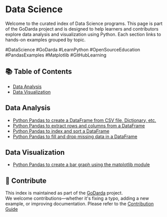# Data Science

Welcome to the curated index of Data Science programs. This page is part of the GoDarda project and is designed to help learners and contributors explore data analysis and visualization using Python. Each section links to hands-on examples grouped by topic.

#DataScience #GoDarda #LearnPython #OpenSourceEducation #PandasExamples #Matplotlib #GitHubLearning

## 📚 Table of Contents

- [Data Analysis](#data-analysis)
- [Data Visualization](#data-visualization)

## Data Analysis

- [Python Pandas to create a DataFrame from CSV file, Dictionary, etc.](https://godarda.github.io/ds/analysis/gdkzmpr)  
- [Python Pandas to extract rows and columns from a DataFrame](https://godarda.github.io/ds/analysis/gdvoktc)  
- [Python Pandas to index and sort a DataFrame](https://godarda.github.io/ds/analysis/gdwdghw)  
- [Python Pandas to fill and drop missing data in a DataFrame](https://godarda.github.io/ds/analysis/gdwvkyk)

## Data Visualization

- [Python Pandas to create a bar graph using the matplotlib module](https://godarda.github.io/ds/visualization/gdleovy)

## 🤝 Contribute

This index is maintained as part of the [GoDarda](https://github.com/godarda) project.  
We welcome contributions—whether it's fixing a typo, adding a new example, or improving documentation. Please refer to the [Contribution Guide](https://github.com/godarda/godarda.github.io/blob/main/CONTRIBUTING.md)